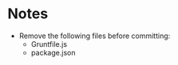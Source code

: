 Notes
=======================

* Remove the following files before committing:
  * Gruntfile.js
  * package.json

